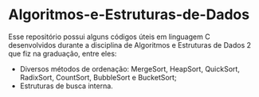 # Algoritmos-e-Estruturas-de-Dados
Esse repositório possui alguns códigos úteis em linguagem C desenvolvidos durante a disciplina de Algoritmos e Estruturas de Dados 2
que fiz na graduação, entre eles:

- Diversos métodos de ordenação: MergeSort, HeapSort, QuickSort, RadixSort, CountSort, BubbleSort e BucketSort;
- Estruturas de busca interna.
